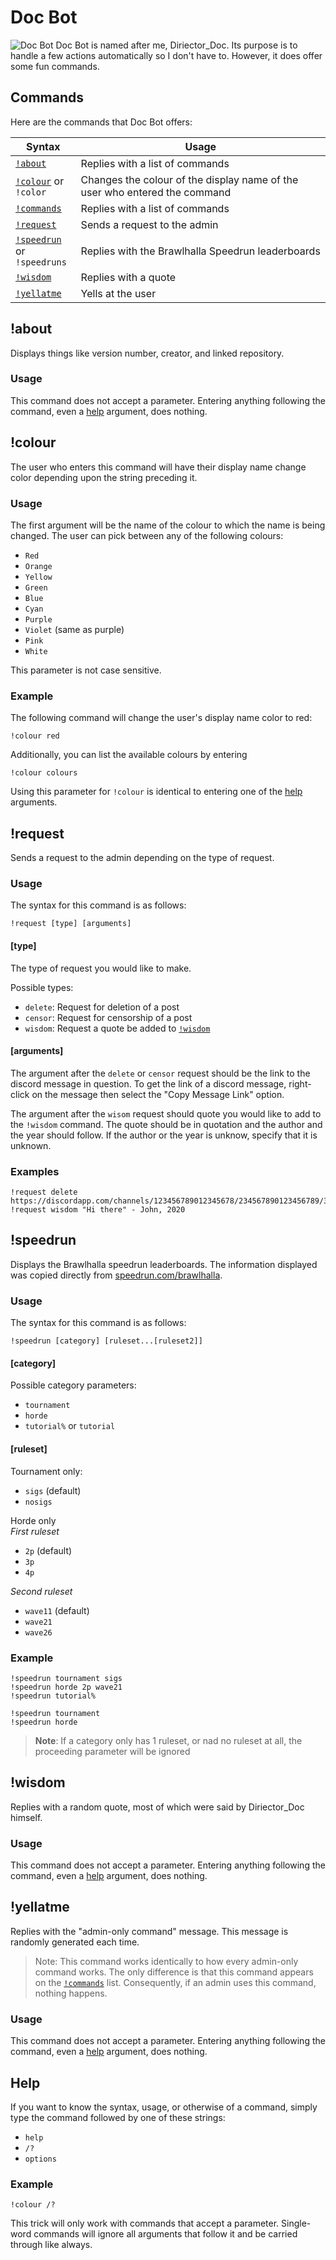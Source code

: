 # Doc Bot
![Doc Bot](https://user-images.githubusercontent.com/66105586/90851498-f0788b80-e342-11ea-8eff-e9847e6e45b2.png)
Doc Bot is named after me, Diriector_Doc. Its purpose is to handle a few actions automatically so I don't have to. However, it does offer some fun commands.

## Commands
Here are the commands that Doc Bot offers:

Syntax | Usage
-------|------
[`!about`](#about) | Replies with a list of commands
[`!colour`](#colour) or<br/>`!color` | Changes the colour of the display name of the user who entered the command
[`!commands`](#commands) | Replies with a list of commands
[`!request`](#request) | Sends a request to the admin
[`!speedrun`](#speedruns) or<br/>`!speedruns` | Replies with the Brawlhalla Speedrun leaderboards
[`!wisdom`](#wisdom) | Replies with a quote
[`!yellatme`](#yellatme) | Yells at the user

## !about
Displays things like version number, creator, and linked repository.

### Usage
This command does not accept a parameter. Entering anything following the command, even a [help](#help) argument, does nothing.

## !colour
The user who enters this command will have their display name change color depending upon the string preceding it.

### Usage
The first argument will be the name of the colour to which the name is being changed. The user can pick between any of the following colours:

* `Red`
* `Orange`
* `Yellow`
* `Green`
* `Blue`
* `Cyan`
* `Purple`
* `Violet` (same as purple)
* `Pink`
* `White`

This parameter is not case sensitive.

### Example
The following command will change the user's display name color to red:

    !colour red

Additionally, you can list the available colours by entering

    !colour colours

Using this parameter for `!colour` is identical to entering one of the [help](#help) arguments.

## !request
Sends a request to the admin depending on the type of request.

### Usage
The syntax for this command is as follows:

    !request [type] [arguments]

#### [type]
The type of request you would like to make.

Possible types:

* `delete`: Request for deletion of a post
* `censor`: Request for censorship of a post
* `wisdom`: Request a quote be added to [`!wisdom`](#wisdom)

#### [arguments]
The argument after the `delete` or `censor` request should be the link to the discord message in question. To get the link of a discord message, right-click on the message then select the "Copy Message Link" option.

The argument after the `wisom` request should quote you would like to add to the `!wisdom` command. The quote should be in quotation and the author and the year should follow. If the author or the year is unknow, specify that it is unknown.

### Examples
    !request delete https://discordapp.com/channels/123456789012345678/234567890123456789/345678901234567890
    !request wisdom "Hi there" - John, 2020

## !speedrun
Displays the Brawlhalla speedrun leaderboards. The information displayed was copied directly from [speedrun.com/brawlhalla](https://speedrun.com/brawlhalla).

### Usage
The syntax for this command is as follows:

    !speedrun [category] [ruleset...[ruleset2]]

#### [category]
Possible category parameters:

* `tournament`
* `horde`
* `tutorial%` or `tutorial`

#### [ruleset]
Tournament only:

* `sigs` (default)
* `nosigs`

Horde only<br/>*First ruleset*

* `2p` (default)
* `3p`
* `4p`

*Second ruleset*

* `wave11` (default)
* `wave21`
* `wave26`

### Example

    !speedrun tournament sigs
    !speedrun horde 2p wave21
    !speedrun tutorial%

    !speedrun tournament
    !speedrun horde

>**Note**: If a category only has 1 ruleset, or nad no ruleset at all, the proceeding parameter will be ignored

## !wisdom
Replies with a random quote, most of which were said by Diriector_Doc himself.

### Usage
This command does not accept a parameter. Entering anything following the command, even a [help](#help) argument, does nothing.

## !yellatme
Replies with the "admin-only command" message. This message is randomly generated each time.
>Note: This command works identically to how every admin-only command works. The only difference is that this command appears on the [`!commands`](#commands) list. Consequently, if an admin uses this command, nothing happens.

### Usage
This command does not accept a parameter. Entering anything following the command, even a [help](#help) argument, does nothing.

## Help
If you want to know the syntax, usage, or otherwise of a command, simply type the command followed by one of these strings:

* `help`
* `/?`
* `options`

### Example

    !colour /?

This trick will only work with commands that accept a parameter. Single-word commands will ignore all arguments that follow it and be carried through like always.